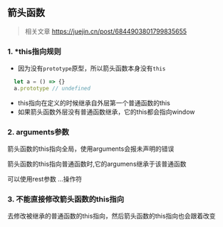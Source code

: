 ## 箭头函数 

> 相关文章
> https://juejin.cn/post/6844903801799835655

### 1. *this指向规则

  * 因为没有`prototype`原型，所以箭头函数本身没有`this`
  ```js
    let a = () => {}
    a.prototype // undefined
  ```
  * this指向在定义的时候继承自外层第一个普通函数的this
  * 如果箭头函数外层没有普通函数继承，它的this都会指向window

### 2. arguments参数

箭头函数的this指向全局，使用arguments会报未声明的错误

箭头函数的this指向普通函数时,它的argumens继承于该普通函数

可以使用rest参数 ...操作符

### 3. 不能直接修改箭头函数的this指向

去修改被继承的普通函数的this指向，然后箭头函数的this指向也会跟着改变